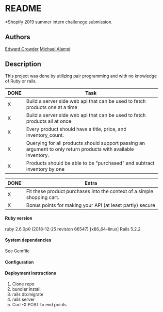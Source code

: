# README
*Shopify 2019 summer intern challenege submission.

## Authors
[Edward Crowder](https://github.com/crowdere) 
[Michael Alampi](https://github.com/alampim)

## Description
This project was done by utilizing pair programming and with no knowledge of Ruby or rails. 


DONE | Task
--- | ---
X | Build a server side web api that can be used to fetch products one at a time 
X | Build a server side web api that can be used to fetch products all at once 
X | Every product should have a title, price, and inventory_count.
X | Querying for all products should support passing an argument to only return products with available inventory.
X | Products should be able to be "purchased" and subtract inventory by one

DONE | Extra
--- | ---
X | Fit these product purchases into the context of a simple shopping cart.
X | Bonus points for making your API (at least partly) secure


#### Ruby version

ruby 2.6.0p0 (2018-12-25 revision 66547) [x86_64-linux]
Rails 5.2.2

#### System dependencies

See Gemfile
  
#### Configuration
	
#### Deployment instructions

  1. Clone repo
  2. bundler install
  3. rails db:migrate
  4. rails server
  5. Curl -X POST to end points
